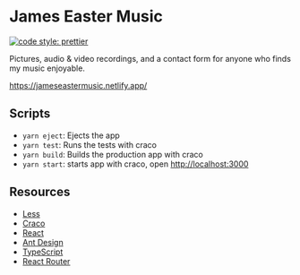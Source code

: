 # James Easter Music

[![code style: prettier](https://img.shields.io/badge/code_style-prettier-brightgreen.svg)](https://github.com/prettier/prettier)

Pictures, audio & video recordings, and a contact form for anyone who finds my music enjoyable.

https://jameseastermusic.netlify.app/

## Scripts

- `yarn eject`: Ejects the app
- `yarn test`: Runs the tests with craco
- `yarn build`: Builds the production app with craco
- `yarn start`: starts app with craco, open [http://localhost:3000](http://localhost:3000)

## Resources

- [Less](http://lesscss.org/)
- [Craco](https://github.com/gsoft-inc/craco)
- [React](https://reactjs.org/)
- [Ant Design](https://ant.design/)
- [TypeScript](https://www.typescriptlang.org/)
- [React Router](https://reactrouter.com/web/guides/quick-start)

